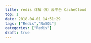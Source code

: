 ```yaml
---
title: redis 详解（9）云平台 CacheCloud
top: 1
date: 2018-04-01 14:51:29
tags: ["Redis","NoSQL"]
categories: ["Redis"]
draft: true
---
```



